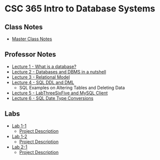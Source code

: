 # CSC 365 Intro to Database Systems

## Class Notes
- [Master Class Notes](./is-notes/lecture1.pdf)

## Professor Notes

- [Lecture 1 - What is a database?](./prof-notes/1-What-is-a-database.pdf)
- [Lecture 2 - Databases and DBMS in a nutshell](./prof-notes/2-Databases-DBMS.pdf)
- [Lecture 3 - Relational Model](./prof-notes/3-RelationalDataModel.pdf)
- [Lecture 4 - SQL DDL and DML](./prof-notes/4-SQLDDLDML.pdf)
    - SQL Examples on Altering Tables and Deleting Data
- [Lecture 5 - LabThreeSixFive and MySQL Client](./prof-notes/5-LabThreeSixFiveMySQL.pdf)
- [Lecture 6 - SQL Date Type Conversions](./prof-notes/6-SQLDateType.pdf)

## Labs

- [Lab 1-1](./labs/lab1/Lab1-1.ipynb)
    - [Project Description](./labs/lab1/lab1-1.pdf)
- [Lab 1-2](./labs/lab1/Lab1-2.ipynb)
    - [Project Description](./labs/lab1/lab1-2.pdf)
- [Lab 2-1]()
    - [Project Description](./labs/lab2/lab2.pdf)